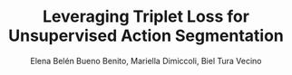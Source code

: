 ---
paperId: 51
author: Elena Belén Bueno Benito, Mariella Dimiccoli, Biel Tura Vecino
publicationauthor: Bueno Benito, E. B. et al.
title: Leveraging Triplet Loss for Unsupervised Action Segmentation
pdf: Elena_Bueno.pdf
poster: Elena_Bueno.png
alt: --
type: Poster
topic: Unsupervised Learning
subtopic: "Video: Action and event understanding"
link: https://doi.org/10.52591/lxai202306185
conference: cvpr
year: 2023
tags: cvpr-2023-ea-pp
location: Vancouver, Canada
---